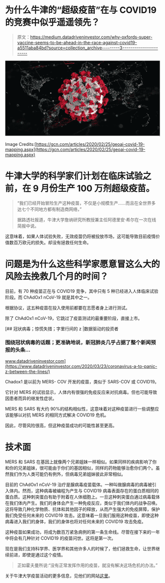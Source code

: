 # 为什么牛津的“超级疫苗”在与 COVID19 的竞赛中似乎遥遥领先？

> 原文：<https://medium.datadriveninvestor.com/why-oxfords-super-vaccine-seems-to-be-ahead-in-the-race-against-covid19-a5511aba84bd?source=collection_archive---------3----------------------->

![](img/164145979b8d64df477bb0d70417bfae.png)

Image Credits:[https://gcn.com/articles/2020/02/25/geoai-covid-19-mapping.aspx](https://gcn.com/articles/2020/02/25/geoai-covid-19-mapping.aspx)

# 牛津大学的科学家们计划在临床试验之前，在 9 月份生产 100 万剂超级疫苗。

> “我们已经开始冒险生产这种疫苗，不仅是小规模生产……而且在全世界多达七个不同地方都有制造商网络，”
> 
> 据路透社报道，牛津大学詹纳研究所教授兼主任阿德里安·希尔在一次在线简报中说。

这意味着，如果人体试验失败，无效疫苗仍将被投放市场，这可能导致目前疫情价值数百万欧元的损失。却没有拯救任何生命。

# 问题是为什么这些科学家愿意冒这么大的风险去挽救几个月的时间？

目前，有 70 种疫苗正在与 COVID19 竞争，其中只有 5 种已经进入人体临床试验阶段。而 ChAdOx1 nCoV-19 就是其中之一。

根据协议，这五种疫苗在投入使用前都要在志愿者身上进行测试。

除了 ChAdOx1 nCoV-19，它跳过了疫苗测试的最重要阶段，直接上市。

[](https://www.datadriveninvestor.com/2020/03/23/coronavirus-a-to-panic-z-between-the-lines/) [## 冠状病毒；惊慌失措；字里行间的 z |数据驱动的投资者

### 围绕冠状病毒的话题；更准确地说，新冠肺炎几乎占据了整个新闻预报的头条…

www.datadriveninvestor.com](https://www.datadriveninvestor.com/2020/03/23/coronavirus-a-to-panic-z-between-the-lines/) 

Chadox1 是以前为 MERS- COV 开发的疫苗，类似于 SARS-COV 或 COVID19。

它针对 MERS 的试验显示，人体内有很强的免疫反应来对抗病毒。但也可能导致因患者而异的继发性症状。

MERS 和 SARS 有大约 90%的结构相似性，这意味着对这种疫苗进行一些调整应该能够以对抗 MERS 的相同方式解决 COVID19 危机。

因此，尽管风险很高，但这种疫苗成功的可能性甚至更高。

# 技术面

MERS 和 SARS 在基因上就像两个兄弟姐妹一样相似。如果同样的疾病影响了你和你的兄弟姐妹，很可能由于你们的基因相似，同样的药物能够治愈你们两个。虽然我们作为人类可能仍有例外，但病毒兄弟姐妹彼此非常相似。

目前的 ChAdOx1 nCoV-19 治疗是腺病毒疫苗载体。一种叫做腺病毒的病毒被引入体内。然而，这种病毒被编程为产生与 COVID19 病毒表面存在的蛋白质相同的蛋白质。这种刺突蛋白有助于附着在人体细胞上。一旦这种刺突蛋白通过病毒载体在我们体内产生。我们的身体会产生一种免疫反应，类似于我们体内的战争召唤。这将导致几种化学物质、抗体和其他因子的释放，从而产生强大的免疫屏障，保护我们免受任何未来的 COVID19 攻击。这意味着一旦我们服用这种疫苗，即使这种病毒进入我们的身体，我们的身体也将对任何未来的 COVID19 攻击免疫。

这种疫苗如果成功，将成为数百万紧急病例的第一条生命线。尽管在接下来的一年中将会有几种针对 COVID19 的疫苗问世。这将是第一次。

现在是我们支持科学界、医学界和其他许多人的时候了，他们拯救生命，让世界继续前进，即使是通过这个疫情。

> 正如霍夫曼所说:“没有正常发挥作用的疫苗，就没有解决这场危机的办法。”

关于牛津大学疫苗活动的更多信息，见他们的网站[这里](https://www.covid19vaccinetrial.co.uk/home)。